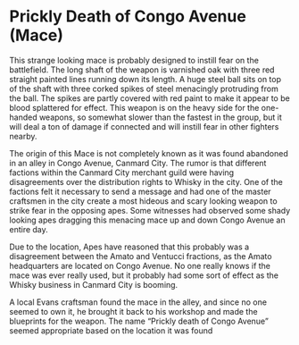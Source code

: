 # Prickly Death of Congo Avenue (Mace)

This strange looking mace is probably designed to instill fear on the battlefield. The long shaft of the weapon is varnished oak with three red straight painted lines running down its length. A huge steel ball sits on top of the shaft with three corked spikes of steel menacingly protruding from the ball. The spikes are partly covered with red paint to make it appear to be blood splattered for effect. This weapon is on the heavy side for the one-handed weapons, so somewhat slower than the fastest in the group, but it will deal a ton of damage if connected and will instill fear in other fighters nearby.

The origin of this Mace is not completely known as it was found abandoned in an alley in Congo Avenue, Canmard City. The rumor is that different factions within the Canmard City merchant guild were having disagreements over the distribution rights to Whisky in the city. One of the factions felt it necessary to send a message and had one of the master craftsmen in the city create a most hideous and scary looking weapon to strike fear in the opposing apes. Some witnesses had observed some shady looking apes dragging this menacing mace up and down Congo Avenue an entire day.

Due to the location, Apes have reasoned that this probably was a disagreement between the Amato and Ventucci fractions, as the Amato headquarters are located on Congo Avenue. No one really knows if the mace was ever really used, but it probably had some sort of effect as the Whisky business in Canmard City is booming.

A local Evans craftsman found the mace in the alley, and since no one seemed to own it, he brought it back to his workshop and made the blueprints for the weapon. The name “Prickly death of Congo Avenue” seemed appropriate based on the location it was found
